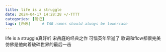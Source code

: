 ```yaml
---
title: life is a struggle
date: 2024-04-17 14:28:28 +/-TTTT
categories: [随记]
tags: [所思]     # TAG names should always be lowercase
---
```

life is a struggle真好听
宋岳庭的经典之作 可惜英年早逝了
歌词和flow都很完美
仿佛是他向着破碎世界的最后一击